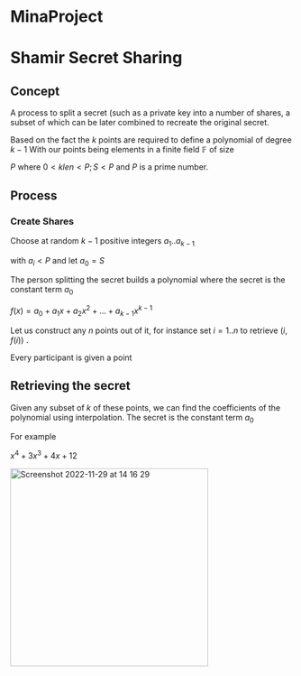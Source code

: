 # MinaProject
# Shamir Secret Sharing

## Concept 
A process to split a secret (such as a private key into a number of shares, a subset of which can be later combined to recreate the original secret.

Based on the fact the $k$ points are required to define a polynomial of degree $k-1$
With our points being elements in a finite field $\mathbb{F}$ of size 

$P$ where $0 < k le n < P; S<P$ and $P$ is a prime number.

## Process

### Create Shares 

Choose at random $k-1$ positive integers $a_1 .. a_{k-1}$ 

with $a_i <P$  and let $a_0 = S$ 

The person splitting the secret builds a polynomial where the secret is the constant term $a_0$ 

$f(x)=a_0 + a_1x + a_2x^2 + ... + a_{k-1}x^{k-1}$

Let us construct any $n$ points out of it, for instance set $i=1..n$ to retrieve $(i,f(i))$ .

Every participant is given a point

## Retrieving the secret

Given any subset of $k$ of these points, we can find the coefficients of the polynomial using interpolation. 
The secret is the constant term $a_0$

For example 

$x^4 + 3x^3 + 4x + 12$ 

<img width="351" alt="Screenshot 2022-11-29 at 14 16 29" src="https://user-images.githubusercontent.com/15907736/204574286-ce0e7ca7-b37b-40b5-91ac-dddb8dbe229e.png">


